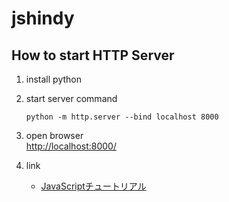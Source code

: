 # jshindy
 
## How to start HTTP Server

1. install python
1. start server command
    ```
    python -m http.server --bind localhost 8000
    ```
1. open browser  
    [http://localhost:8000/](http://localhost:8000/)  


1. link  
    - [JavaScriptチュートリアル](https://developer.mozilla.org/ja/docs/Web/JavaScript)

